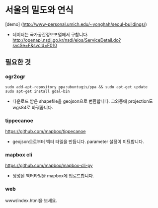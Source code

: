 # 서울의 밀도와 연식

[demo] (http://www-personal.umich.edu/~yonghah/seoul-buildings/)

* 데이터는 국가공간정보포털에서 구합니다.
http://openapi.nsdi.go.kr/nsdi/eios/ServiceDetail.do?svcSe=F&svcId=F010

## 필요한 것

### ogr2ogr
```
sudo add-apt-repository ppa:ubuntugis/ppa && sudo apt-get update
sudo apt-get install gdal-bin
```
- 다운로드 받은 shapefile을 geojson으로 변환합니다. 그와중에 projection도 wgs84로 바꿔줍니다.

### tippecanoe
https://github.com/mapbox/tippecanoe
- geojson으로부터 벡터 타일을 만듭니다. parameter 설정이 미묘합니다.

### mapbox cli
https://github.com/mapbox/mapbox-cli-py
- 생성된 벡터타일을 mapbox에 업로드합니다.

### web 
www/index.html을 보세요.

